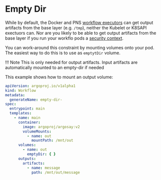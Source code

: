 # Empty Dir

While by default, the Docker and PNS [workflow executors](workflow-executors.md) can get output artifacts from the base layer (e.g. `/tmp`), neither the Kubelet or K8SAPI exectuors can. Nor are you likely to be able to get output artifacts from the base layer if you run your workflo pods a [security context](workflow-pod-security-context.md). 

You can work-around this constraint by mounting volumes onto your pod. The easiest way to do this is to use as `emptytDir` volume. 

!!! Note 
    This is only needed for output artifacts. Input artifacts are automatically mounted to an empty-dir if needed

This example shows how to mount an output volume: 

```yaml
apiVersion: argoproj.io/v1alpha1
kind: Workflow
metadata:
  generateName: empty-dir-
spec:
  entrypoint: main
  templates:
    - name: main
      container:
        image: argoproj/argosay:v2
        volumeMounts:
          - name: out
            mountPath: /mnt/out
      volumes:
        - name: out
          emptyDir: { }
      outputs:
        artifacts:
          - name: message
            path: /mnt/out/message

```